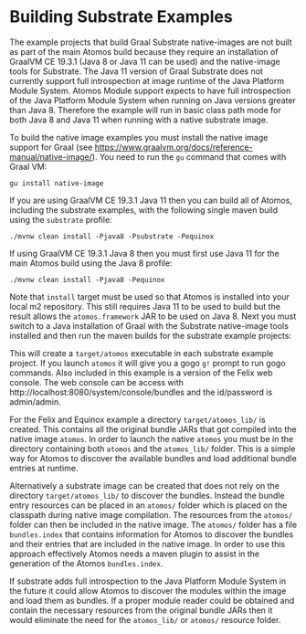 # Building Substrate Examples

The example projects that build Graal Substrate native-images are not built as part of the main Atomos build because they require an installation of GraalVM CE 19.3.1 (Java 8 or Java 11 can be used) and the native-image tools for Substrate. The Java 11 version of Graal Substrate does not currently support full introspection at image runtime of the Java Platform Module System. Atomos Module support expects to have full introspection of the Java Platform Module System when running on Java versions greater than Java 8. Therefore the example will run in basic class path mode for both Java 8 and Java 11 when running with a native substrate image.

To build the native image examples you must install the native image support for Graal (see https://www.graalvm.org/docs/reference-manual/native-image/).  You need to run the `gu` command that comes with Graal VM:

`gu install native-image`

If you are using GraalVM CE 19.3.1 Java 11 then you can build all of Atomos, including the substrate examples, with the following single maven build using the `substrate` profile:

`./mvnw clean install -Pjava8 -Psubstrate -Pequinox`

If using GraalVM CE 19.3.1 Java 8 then you must first use Java 11 for the main Atomos build using the Java 8 profile:

`./mvnw clean install -Pjava8 -Pequinox`

Note that `install` target must be used so that Atomos is installed into your local m2 repository. This still requires Java 11 to be used to build but the result allows the `atomos.framework` JAR to be used on Java 8. Next you must switch to a Java installation of Graal with the Substrate native-image tools installed and then run the maven builds for the substrate example projects:

This will create a `target/atomos` executable in each substrate example project. If you launch `atomos` it will give you a gogo `g!` prompt to run gogo commands.  Also included in this example is a version of the Felix web console.  The web console can be access with http://localhost:8080/system/console/bundles and the id/password is admin/admin.

For the Felix and Equinox example a directory `target/atomos_lib/` is created.  This contains all the original bundle JARs that got compiled into the native image `atomos`.  In order to launch the native `atomos` you must be in the directory containing both `atomos` and the `atomos_lib/` folder.  This is a simple way for Atomos to discover the available bundles and load additional bundle entries at runtime.

Alternatively a substrate image can be created that does not rely on the directory `target/atomos_lib/` to discover the bundles.  Instead the bundle entry resources can be placed in an `atomos/` folder which is placed on the classpath during native image compilation. The resources from the `atomos/` folder can then be included in the native image.  The `atomos/` folder has a file `bundles.index` that contains information for Atomos to discover the bundles and their entries that are included in the native image. In order to use this approach effectively Atomos needs a maven plugin to assist in the generation of the Atomos `bundles.index`.

If substrate adds full introspection to the Java Platform Module System in the future it could allow Atomos to discover the modules within the image and load them as bundles.  If a proper module reader could be obtained and contain the necessary resources from the original bundle JARs then it would eliminate the need for the `atomos_lib/` or `atomos/` resource folder.
